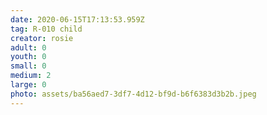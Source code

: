```yaml
---
date: 2020-06-15T17:13:53.959Z
tag: R-010 child
creator: rosie
adult: 0
youth: 0
small: 0
medium: 2
large: 0
photo: assets/ba56aed7-3df7-4d12-bf9d-b6f6383d3b2b.jpeg
---
```

